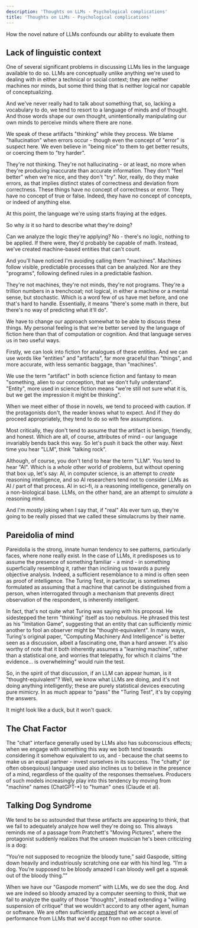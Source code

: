 ```yaml
---
description: 'Thoughts on LLMs - Psychological complications'
title: 'Thoughts on LLMs - Psychological complications'
---
```


How the novel nature of LLMs confounds our ability to evaluate them

## Lack of linguistic context

One of several significant problems in discussing LLMs lies in the language available to do so. LLMs are conceptually unlike anything we're used to dealing with in either a technical or social context; they are neither machines nor minds, but some third thing that is neither logical nor capable of conceptualizing.

And we've never really had to talk about something that, so, lacking a vocabulary to do, we tend to resort to a language of minds and of thought. And those words shape our own thought, unintentionally manipulating our own minds to perceive minds where there are none.

We speak of these artifacts "thinking" while they process. We blame "hallucination" when errors occur - though even the concept of "error" is suspect here. We even believe in "being nice" to them to get better results, or coercing them to "try harder".

They're not thinking. They're not hallucinating - or at least, no more when they're producing inaccurate than accurate information. They don't "feel better" when we're nice, and they don't "try". Nor, really, do they make errors, as that implies distinct states of correctness and deviation from correctness. These things have no concept of correctness or error. They have no concept of true or false. Indeed, they have no concept of concepts, or indeed of anything else.

At this point, the language we're using starts fraying at the edges.

So why *is* it so hard to describe what they're doing?

Can we analyze the logic they're applying? No - there's no logic, nothing to be applied. If there were, they'd probably be capable of math. Instead, we've created machine-based entities that can't count.

And you'll have noticed I'm avoiding calling them "machines". Machines follow visible, predictable processes that can be analyzed. Nor are they "programs", following defined rules in a predictable fashion.

They're not machines, they're not minds, they're not programs. They're a trillion numbers in a trenchcoat; not logical, in either a machine or a mental sense, but stochastic. Which is a word few of us have met before, and one that's hard to handle. Essentially, it means "there's some math in there, but there's no way of predicting what it'll do".

We have to change our approach somewhat to be able to discuss these things. My personal feeling is that we're better served by the language of fiction here than that of computation or cognition. And that language serves us in two useful ways.

Firstly, we can look into fiction for analogues of these entities. And we can use words like "entities" and "artifacts", far more graceful than "things", and more accurate, with less semantic baggage, than "machines".

We use the term "artifact" in both science fiction and fantasy to mean "something, alien to our conception, that we don't fully understand". "Entity", more used in science fiction means "we're still not sure what it is, but we get the impression it might be thinking".

When we meet either of those in novels, we tend to proceed with caution. If the protagonists don't, the reader knows what to expect. And if they do proceed appropriately, they tend to do so with few assumptions.

Most critically, they don't tend to assume that the artifact is benign, friendly, and honest. Which are all, of course, attributes of mind - our language invariably bends back this way. So let's push it back the other way. Next time you hear "LLM", think "talking rock".

Although, of course, you don't tend to hear the term "LLM". You tend to hear "AI". Which is a *whole* other world of problems, but without opening that box up, let's say: AI, in computer science, is an attempt to *create* reasoning intelligence, and so AI researchers tend not to consider LLMs as AI / part of that process. AI in sci-fi, *is* a reasoning intelligence, generally on a non-biological base. LLMs, on the other hand, are an attempt to *simulate* a reasoning mind.

And I'm *mostly* joking when I say that, if "real" AIs ever turn up, they're going to be really pissed that we called these simulacrums by their name.

## Pareidolia of mind

Pareidolia is the strong, innate human tendency to see patterns, particularly faces, where none really exist. In the case of LLMs, it predisposes us to assume the presence of something familiar - a mind - in something superficially resembling it, rather than inclining us towards a purely objective analysis. Indeed, a sufficient resemblance to a mind is often seen as proof of intelligence. The Turing Test, in particular, is sometimes formulated as assuming that a machine that cannot be distinguished from a person, when interrogated through a mechanism that prevents direct observation of the respondent, is inherently intelligent.

In fact, that's not quite what Turing was saying with his proposal. He sidestepped the term "thinking" itself as too nebulous. He phrased this test as his "Imitation Game", suggesting that an entity that can sufficiently mimic another to fool an observer might be "thought-equivalent". In many ways, Turing's original paper, "Computing Machinery And Intelligence" is better seen as a discussion, albeit a fascinating one, than a hard answer. It's also worthy of note that it both inherently assumes a "learning machine", rather than a statistical one, and worries that telepathy, for which it claims "the evidence… is overwhelming" would ruin the test.

So, in the spirit of that discussion, if an LLM can appear human, is it "thought-equivalent"? Well, we know what LLMs are doing, and it's not doing anything intelligently; these are purely statistical devices executing pure mimicry. In as much appear to "pass" the "Turing Test", it's by copying the answers.

It might look like a duck, but it won't quack.

## The Chat Factor

The "chat" interface generally used by LLMs also has subconscious effects; when we engage with something this way we both tend towards considering it somehow equivalent to us, and - because the chat seems to make us an equal partner - invest ourselves in its success. The "chatty" (or often obsequious) language used also inclines us to believe in the presence of a mind, regardless of the quality of the responses themselves. Producers of such models increasingly play into this tendency by moving from "machine" names (ChatGPT-*) to "human" ones (Claude et al).

## Talking Dog Syndrome

We tend to be so astounded that these artifacts are appearing to think, that we fail to adequately analyze how well they're doing so. This always reminds me of a passage from Pratchett's "Moving Pictures", where the protagonist suddenly realizes that the unseen musician he's been criticizing is a dog:

“You’re not supposed to recognize the bloody tune,” said Gaspode, sitting down heavily and industriously scratching one ear with his hind leg. “I’m a dog. You’re supposed to be bloody amazed I can bloody well get a squeak out of the bloody thing.””

When we have our "Gaspode moment" with LLMs, we do see the dog. And we are indeed so bloody amazed by a computer seeming to think, that we fail to analyze the quality of those "thoughts", instead extending a "willing suspension of critique" that we wouldn't accord to any other agent, human or software. We are often sufficiently [amazed](https://en.wiktionary.org/wiki/amaze) that we accept a level of performance from LLMs that we'd accept from no other source.